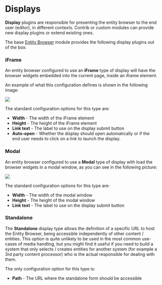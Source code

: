 # Displays

**Display** plugins are responsible for presenting the entity browser to the end user (editor), in different contexts. Contrib or custom modules can provide new display plugins or extend existing ones.

The base [Entity Browser](https://drupal.org/project/entity_browser) module provides the following display plugins out of the box:

### iFrame

An entity browser configured to use an **iFrame** type of display will have the browser widgets embedded into the current page, inside an iframe element.

An example of what this configuration defines is shown in the following image:

![](display-iframe.png)

The standard configuration options for this type are:
- **Width** - The width of the iFrame element
- **Height** - The height of the iFrame element
- **Link text** - The label to use on the display submit button
- **Auto-open** - Whether the display should open automatically or if the end user needs to click on a link to launch the display.

### Modal

An entity browser configured to use a **Modal** type of display with load the browser widgets in a modal window, as you can see in the following picture:

![](display-modal.png)

The standard configuration options for this type are:
- **Width** - The width of the modal window
- **Height** - The height of the modal window
- **Link text** - The label to use on the display submit button

### Standalone

The **Standalone** display type allows the definition of a specific URL to host the Entity Browser, being accessible independently of other content / entities. This option is quite unlikely to be used in the most common use-cases of media handling, but you might find it useful if you need to build a system that only selects / creates entities for another system (for example a 3rd party content processor) who is the actual responsible for dealing with them.

The only configuration option for this type is:
- **Path** - The URL where the standalone form should be accessible


